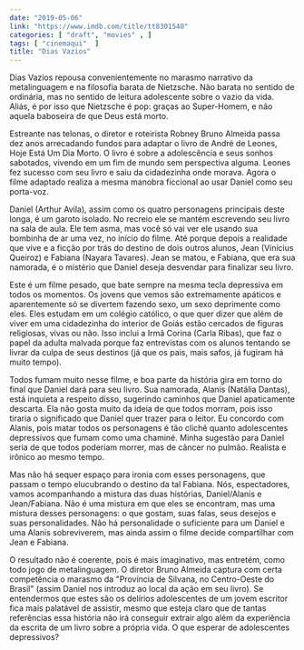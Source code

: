 ```yaml
---
date: "2019-05-06"
link: "https://www.imdb.com/title/tt8301540"
categories: [ "draft", "movies" , ]
tags: [ "cinemaqui"  ]
title: "Dias Vazios"
---
```

Dias Vazios repousa convenientemente no marasmo narrativo da metalinguagem e na filosofia barata de Nietzsche. Não barata no sentido de ordinária, mas no sentido de leitura adolescente sobre o vazio da vida. Aliás, é por isso que Nietzsche é pop: graças ao Super-Homem, e não aquela baboseira de que Deus está morto.

Estreante nas telonas, o diretor e roteirista Robney Bruno Almeida passa dez anos arrecadando fundos para adaptar o livro de André de Leones, Hoje Está Um Dia Morto. O livro é sobre a adolescência e seus sonhos sabotados, vivendo em um fim de mundo sem perspectiva alguma. Leones fez sucesso com seu livro e saiu da cidadezinha onde morava. Agora o filme adaptado realiza a mesma manobra ficcional ao usar Daniel como seu porta-voz.

Daniel (Arthur Avila), assim como os quatro personagens principais deste longa, é um garoto isolado. No recreio ele se mantém escrevendo seu livro na sala de aula. Ele tem asma, mas você só vai ver ele usando sua bombinha de ar uma vez, no início do filme. Até porque depois a realidade que vive e a ficção por trás do destino de dois outros alunos, Jean (Vinícius Queiroz) e Fabiana (Nayara Tavares). Jean se matou, e Fabiana, que era sua namorada, é o mistério que Daniel deseja desvendar para finalizar seu livro.

Este é um filme pesado, que bate sempre na mesma tecla depressiva em todos os momentos. Os jovens que vemos são extremamente apáticos e aparentemente só se divertem fazendo sexo, um sexo deprimente como eles. Eles estudam em um colégio católico, o que quer dizer que além de viver em uma cidadezinha do interior de Goiás estão cercados de figuras religiosas, vivas ou não. Isso inclui a Irmã Corina (Carla Ribas), que faz o papel da adulta malvada porque faz entrevistas com os alunos tentando se livrar da culpa de seus destinos (já que os pais, mais safos, já fugiram há muito tempo).

Todos fumam muito nesse filme, e boa parte da história gira em torno do final que Daniel dará para seu livro. Sua namorada, Alanis (Natália Dantas), está inquieta a respeito disso, sugerindo caminhos que Daniel apaticamente descarta. Ela não gosta muito da ideia de que todos morram, pois isso tiraria o significado que Daniel quer trazer para o leitor. Eu concordo com Alanis, pois matar todos os personagens é tão clichê quanto adolescentes depressivos que fumam como uma chaminé. Minha sugestão para Daniel seria de que todos poderiam morrer, mas de câncer no pulmão. Realista e irônico ao mesmo tempo.

Mas não há sequer espaço para ironia com esses personagens, que passam o tempo elucubrando o destino da tal Fabiana. Nós, espectadores, vamos acompanhando a mistura das duas histórias, Daniel/Alanis e Jean/Fabiana. Não é uma mistura em que eles se encontram, mas uma mistura desses personagens: o que gostam, suas falas, seus desejos e suas personalidades. Não há personalidade o suficiente para um Daniel e uma Alanis sobreviverem, mas ainda assim o filme decide compartilhar com Jean e Fabiana.

O resultado não é coerente, pois é mais imaginativo, mas entretém, como todo jogo de metalinguagem. O diretor Bruno Almeida captura com certa competência o marasmo da "Província de Silvana, no Centro-Oeste do Brasil" (assim Daniel nos introduz ao local da ação em seu livro). Se entendermos que estes são os delírios adolescentes de um jovem escritor fica mais palatável de assistir, mesmo que esteja claro que de tantas referências essa história não irá conseguir extrair algo além da experiência da escrita de um livro sobre a própria vida. O que esperar de adolescentes depressivos?
